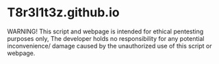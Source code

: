 # T8r3l1t3z.github.io
WARNING! This script and webpage is intended for ethical pentesting purposes only, The developer holds no responsibility for any potential inconvenience/ damage caused by the unauthorized use of this script or webpage. 
